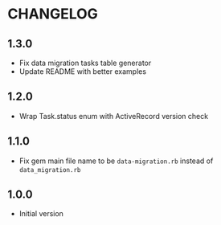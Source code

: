 # CHANGELOG

## 1.3.0

- Fix data migration tasks table generator
- Update README with better examples

## 1.2.0

- Wrap Task.status enum with ActiveRecord version check

## 1.1.0

- Fix gem main file name to be `data-migration.rb` instead of `data_migration.rb`

## 1.0.0

- Initial version
